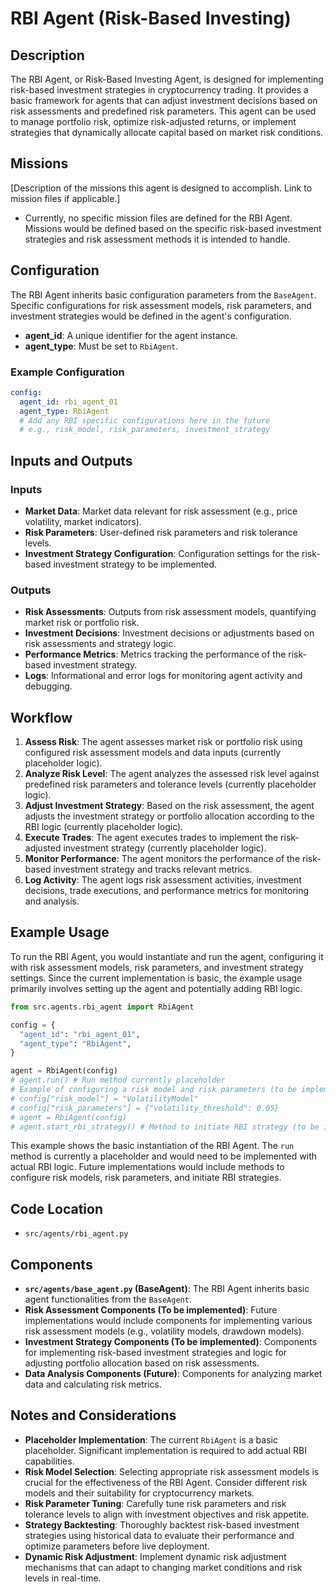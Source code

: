 # RBI Agent (Risk-Based Investing)

## Description

The RBI Agent, or Risk-Based Investing Agent, is designed for implementing risk-based investment strategies in cryptocurrency trading. It provides a basic framework for agents that can adjust investment decisions based on risk assessments and predefined risk parameters. This agent can be used to manage portfolio risk, optimize risk-adjusted returns, or implement strategies that dynamically allocate capital based on market risk conditions.

## Missions

[Description of the missions this agent is designed to accomplish. Link to mission files if applicable.]
- Currently, no specific mission files are defined for the RBI Agent. Missions would be defined based on the specific risk-based investment strategies and risk assessment methods it is intended to handle.

## Configuration

The RBI Agent inherits basic configuration parameters from the `BaseAgent`. Specific configurations for risk assessment models, risk parameters, and investment strategies would be defined in the agent's configuration.

-   **agent_id**: A unique identifier for the agent instance.
-   **agent_type**: Must be set to `RbiAgent`.

### Example Configuration

```yaml
config:
  agent_id: rbi_agent_01
  agent_type: RbiAgent
  # Add any RBI specific configurations here in the future
  # e.g., risk_model, risk_parameters, investment_strategy
```

## Inputs and Outputs

### Inputs

-   **Market Data**: Market data relevant for risk assessment (e.g., price volatility, market indicators).
-   **Risk Parameters**: User-defined risk parameters and risk tolerance levels.
-   **Investment Strategy Configuration**: Configuration settings for the risk-based investment strategy to be implemented.

### Outputs

-   **Risk Assessments**:  Outputs from risk assessment models, quantifying market risk or portfolio risk.
-   **Investment Decisions**:  Investment decisions or adjustments based on risk assessments and strategy logic.
-   **Performance Metrics**: Metrics tracking the performance of the risk-based investment strategy.
-   **Logs**: Informational and error logs for monitoring agent activity and debugging.

## Workflow

1.  **Assess Risk**: The agent assesses market risk or portfolio risk using configured risk assessment models and data inputs (currently placeholder logic).
2.  **Analyze Risk Level**: The agent analyzes the assessed risk level against predefined risk parameters and tolerance levels (currently placeholder logic).
3.  **Adjust Investment Strategy**: Based on the risk assessment, the agent adjusts the investment strategy or portfolio allocation according to the RBI logic (currently placeholder logic).
4.  **Execute Trades**: The agent executes trades to implement the risk-adjusted investment strategy (currently placeholder logic).
5.  **Monitor Performance**: The agent monitors the performance of the risk-based investment strategy and tracks relevant metrics.
6.  **Log Activity**: The agent logs risk assessment activities, investment decisions, trade executions, and performance metrics for monitoring and analysis.

## Example Usage

To run the RBI Agent, you would instantiate and run the agent, configuring it with risk assessment models, risk parameters, and investment strategy settings. Since the current implementation is basic, the example usage primarily involves setting up the agent and potentially adding RBI logic.

```python
from src.agents.rbi_agent import RbiAgent

config = {
  "agent_id": "rbi_agent_01",
  "agent_type": "RbiAgent",
}

agent = RbiAgent(config)
# agent.run() # Run method currently placeholder
# Example of configuring a risk model and risk parameters (to be implemented)
# config["risk_model"] = "VolatilityModel"
# config["risk_parameters"] = {"volatility_threshold": 0.05}
# agent = RbiAgent(config)
# agent.start_rbi_strategy() # Method to initiate RBI strategy (to be implemented)
```

This example shows the basic instantiation of the RBI Agent. The `run` method is currently a placeholder and would need to be implemented with actual RBI logic. Future implementations would include methods to configure risk models, risk parameters, and initiate RBI strategies.

## Code Location

-   `src/agents/rbi_agent.py`

## Components

-   **`src/agents/base_agent.py` (BaseAgent)**: The RBI Agent inherits basic agent functionalities from the `BaseAgent`.
-   **Risk Assessment Components (To be implemented)**: Future implementations would include components for implementing various risk assessment models (e.g., volatility models, drawdown models).
-   **Investment Strategy Components (To be implemented)**: Components for implementing risk-based investment strategies and logic for adjusting portfolio allocation based on risk assessments.
-   **Data Analysis Components (Future)**: Components for analyzing market data and calculating risk metrics.

## Notes and Considerations

-   **Placeholder Implementation**: The current `RbiAgent` is a basic placeholder. Significant implementation is required to add actual RBI capabilities.
-   **Risk Model Selection**:  Selecting appropriate risk assessment models is crucial for the effectiveness of the RBI Agent. Consider different risk models and their suitability for cryptocurrency markets.
-   **Risk Parameter Tuning**:  Carefully tune risk parameters and risk tolerance levels to align with investment objectives and risk appetite.
-   **Strategy Backtesting**:  Thoroughly backtest risk-based investment strategies using historical data to evaluate their performance and optimize parameters before live deployment.
-   **Dynamic Risk Adjustment**:  Implement dynamic risk adjustment mechanisms that can adapt to changing market conditions and risk levels in real-time.